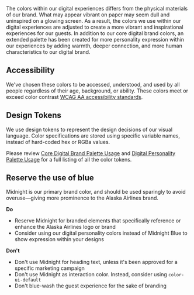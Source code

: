 The colors within our digital experiences differs from the physical materials of our brand. What may appear vibrant on paper may seem dull and uninspired on a glowing screen. As a result, the colors we use within our digital experiences are adjusted to create a more vibrant and inspirational experiences for our guests. In addition to our core digital brand colors, an extended palette has been created for more personality expression within our experiences by adding warmth, deeper connection, and more human characteristics to our digital brand.

## Accessibility

We've chosen these colors to be accessed, understood, and used by all people regardless of their age, background, or ability. These colors meet or exceed color contrast [WCAG AA accessibility standards](https://www.w3.org/WAI/standards-guidelines/wcag/).

## Design Tokens

We use design tokens to represent the design decisions of our visual language. Color specifications are stored using specific variable names, instead of hard-coded hex or RGBa values.

Please review [Core Digital Brand Palette Usage](/color/core-digital-palette-usage) and [Digital Personality Palette Usage](/color/personality-palette-usage) for a full listing of all the color tokens.

## Reserve the use of blue

Midnight is our primary brand color, and should be used sparingly to avoid overuse—giving more prominence to the Alaska Airlines brand.

**Do**

* Reserve Midnight for branded elements that specifically reference or enhance the Alaska Airlines logo or brand
* Consider using our digital personality colors instead of Midnight Blue to show expression within your designs

**Don't**

* Don't use Midnight for heading text, unless it's been approved for a specific marketing campaign
* Don't use Midnight as interaction color. Instead, consider using `color-ui-default`
* Don't blue-wash the guest experience for the sake of branding
